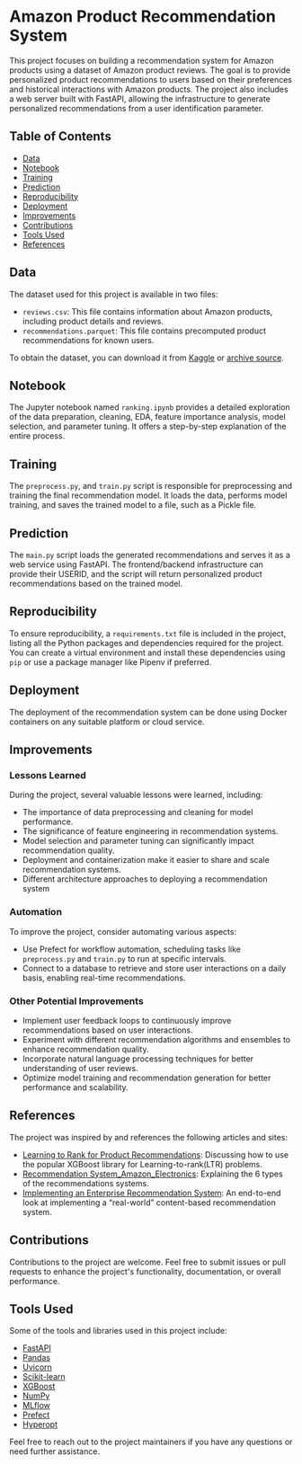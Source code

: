 # Amazon Product Recommendation System

This project focuses on building a recommendation system for Amazon products using a dataset of Amazon product reviews. The goal is to provide personalized product recommendations to users based on their preferences and historical interactions with Amazon products. The project also includes a web server built with FastAPI, allowing the infrastructure to generate personalized recommendations from a user identification parameter.

## Table of Contents
- [Data](#data)
- [Notebook](#notebook)
- [Training](#training)
- [Prediction](#prediction)
- [Reproducibility](#reproducibility)
- [Deployment](#deployment)
- [Improvements](#improvements)
- [Contributions](#contributions)
- [Tools Used](#tools-used)
- [References](#references)

## Data
The dataset used for this project is available in two files:
- `reviews.csv`: This file contains information about Amazon products, including product details and reviews.
- `recommendations.parquet`: This file contains precomputed product recommendations for known users.

To obtain the dataset, you can download it from [Kaggle](https://www.kaggle.com/datasets/arhamrumi/amazon-product-reviews) or [archive source](https://jmcauley.ucsd.edu/data/amazon/).

## Notebook
The Jupyter notebook named `ranking.ipynb` provides a detailed exploration of the data preparation, cleaning, EDA, feature importance analysis, model selection, and parameter tuning. It offers a step-by-step explanation of the entire process.

## Training
The `preprocess.py`, and `train.py` script is responsible for preprocessing and training the final recommendation model. It loads the data, performs model training, and saves the trained model to a file, such as a Pickle file.

## Prediction
The `main.py` script loads the generated recommendations and serves it as a web service using FastAPI. The frontend/backend infrastructure can provide their USERID, and the script will return personalized product recommendations based on the trained model.

## Reproducibility
To ensure reproducibility, a `requirements.txt` file is included in the project, listing all the Python packages and dependencies required for the project. You can create a virtual environment and install these dependencies using `pip` or use a package manager like Pipenv if preferred.

## Deployment
The deployment of the recommendation system can be done using Docker containers on any suitable platform or cloud service.

## Improvements
### Lessons Learned
During the project, several valuable lessons were learned, including:
- The importance of data preprocessing and cleaning for model performance.
- The significance of feature engineering in recommendation systems.
- Model selection and parameter tuning can significantly impact recommendation quality.
- Deployment and containerization make it easier to share and scale recommendation systems.
- Different architecture approaches to deploying a recommendation system

### Automation
To improve the project, consider automating various aspects:
- Use Prefect for workflow automation, scheduling tasks like `preprocess.py` and `train.py` to run at specific intervals.
- Connect to a database to retrieve and store user interactions on a daily basis, enabling real-time recommendations.

### Other Potential Improvements
- Implement user feedback loops to continuously improve recommendations based on user interactions.
- Experiment with different recommendation algorithms and ensembles to enhance recommendation quality.
- Incorporate natural language processing techniques for better understanding of user reviews.
- Optimize model training and recommendation generation for better performance and scalability.

## References
The project was inspired by and references the following articles and sites:
- [Learning to Rank for Product Recommendations](https://towardsdatascience.com/learning-to-rank-for-product-recommendations-a113221ad8a7): Discussing how to use the popular XGBoost library for Learning-to-rank(LTR) problems.
- [Recommendation System_Amazon_Electronics](https://www.kaggle.com/code/shivamardeshna/recommendation-system-amazon-electronics#Popularity-Based-Recommendation): Explaining the 6 types of the recommendations systems.
- [Implementing an Enterprise Recommendation System](https://towardsdatascience.com/implementing-an-enterprise-recommendation-system-89dd439db444): An end-to-end look at implementing a “real-world” content-based recommendation system.

## Contributions
Contributions to the project are welcome. Feel free to submit issues or pull requests to enhance the project's functionality, documentation, or overall performance.

## Tools Used
Some of the tools and libraries used in this project include:
- [FastAPI](https://fastapi.tiangolo.com/)
- [Pandas](https://pandas.pydata.org/)
- [Uvicorn](https://www.uvicorn.org/)
- [Scikit-learn](https://scikit-learn.org/stable/)
- [XGBoost](https://xgboost.readthedocs.io/en/stable/)
- [NumPy](https://numpy.org/)
- [MLflow](https://mlflow.org/)
- [Prefect](https://www.prefect.io/)
- [Hyperopt](https://hyperopt.github.io/hyperopt/)

Feel free to reach out to the project maintainers if you have any questions or need further assistance.
